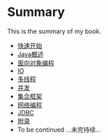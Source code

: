 # Summary

This is the summary of my book.

* [快速开始](docs/getstarted.md)
* [Java概述](docs/overview.md)
* [面向对象编程](docs/oop.md)
* [IO](docs/io.md)
* [多线程](docs/multithreading.md)
* [并发](docs/concurrency.md)
* [集合框架](docs/collection-framework.md)
* [网络编程](docs/networking.md)
* [JDBC](docs/jdbc.md)
* [附录](docs/appendix.md)
* To be continued ...未完待续...
